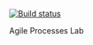 [![Build status](https://travis-ci.org/iq18/travis-lab.svg?master)](https://travis-ci.org/iq18)

Agile Processes Lab

